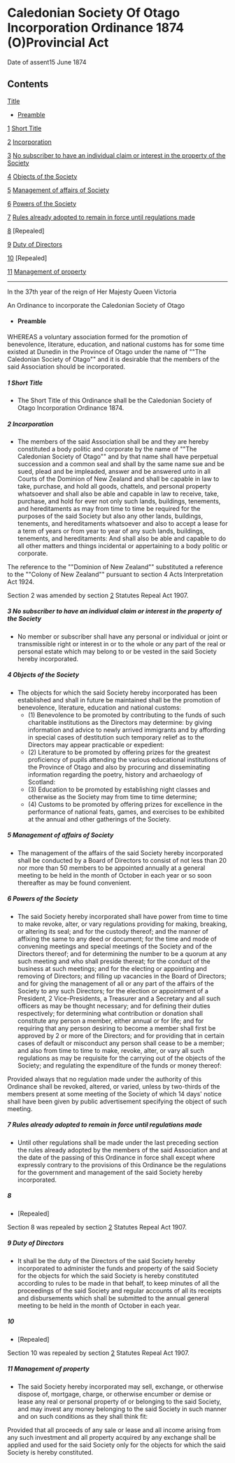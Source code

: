 # Caledonian Society Of Otago Incorporation Ordinance 1874 (O)Provincial Act

Date of assent15 June 1874

## Contents

[Title][0]

* [Preamble][1]

[1][2] [Short Title][2]

[2][3] [Incorporation][3]

[3][4] [No subscriber to have an individual claim or interest in the property of the Society][4]

[4][5] [Objects of the Society][5]

[5][6] [Management of affairs of Society][6]

[6][7] [Powers of the Society][7]

[7][8] [Rules already adopted to remain in force until regulations made][8]

[8][9] [][9] \[Repealed\]

[9][10] [Duty of Directors][10]

[10][11] [][11] \[Repealed\]

[11][12] [Management of property][12]

---

In the 37th year of the reign of Her Majesty Queen Victoria

An Ordinance to incorporate the Caledonian Society of Otago

* #### Preamble

WHEREAS a voluntary association formed for the promotion of benevolence, literature, education, and national customs has for some time existed at Dunedin in the Province of Otago under the name of ""The Caledonian Society of Otago"" and it is desirable that the members of the said Association should be incorporated.

##### 1 Short Title

* The Short Title of this Ordinance shall be the Caledonian Society of Otago Incorporation Ordinance 1874\.

##### 2 Incorporation

* The members of the said Association shall be and they are hereby constituted a body politic and corporate by the name of ""The Caledonian Society of Otago"" and by that name shall have perpetual succession and a common seal and shall by the same name sue and be sued, plead and be impleaded, answer and be answered unto in all Courts of the Dominion of New Zealand and shall be capable in law to take, purchase, and hold all goods, chattels, and personal property whatsoever and shall also be able and capable in law to receive, take, purchase, and hold for ever not only such lands, buildings, tenements, and hereditaments as may from time to time be required for the purposes of the said Society but also any other lands, buildings, tenements, and hereditaments whatsoever and also to accept a lease for a term of years or from year to year of any such lands, buildings, tenements, and hereditaments: And shall also be able and capable to do all other matters and things incidental or appertaining to a body politic or corporate.

The reference to the ""Dominion of New Zealand"" substituted a reference to the ""Colony of New Zealand"" pursuant to section 4 Acts Interpretation Act 1924\.

Section 2 was amended by section [2][13] Statutes Repeal Act 1907\.

##### 3 No subscriber to have an individual claim or interest in the property of the Society

* No member or subscriber shall have any personal or individual or joint or transmissible right or interest in or to the whole or any part of the real or personal estate which may belong to or be vested in the said Society hereby incorporated.

##### 4 Objects of the Society

* The objects for which the said Society hereby incorporated has been established and shall in future be maintained shall be the promotion of benevolence, literature, education and national customs:
  * (1) Benevolence to be promoted by contributing to the funds of such charitable institutions as the Directors may determine: by giving information and advice to newly arrived immigrants and by affording in special cases of destitution such temporary relief as to the Directors may appear practicable or expedient:
  * (2) Literature to be promoted by offering prizes for the greatest proficiency of pupils attending the various educational institutions of the Province of Otago and also by procuring and disseminating information regarding the poetry, history and archaeology of Scotland:
  * (3) Education to be promoted by establishing night classes and otherwise as the Society may from time to time determine;
  * (4) Customs to be promoted by offering prizes for excellence in the performance of national feats, games, and exercises to be exhibited at the annual and other gatherings of the Society.

##### 5 Management of affairs of Society

* The management of the affairs of the said Society hereby incorporated shall be conducted by a Board of Directors to consist of not less than 20 nor more than 50 members to be appointed annually at a general meeting to be held in the month of October in each year or so soon thereafter as may be found convenient.

##### 6 Powers of the Society

* The said Society hereby incorporated shall have power from time to time to make revoke, alter, or vary regulations providing for making, breaking, or altering its seal; and for the custody thereof; and the manner of affixing the same to any deed or document; for the time and mode of convening meetings and special meetings of the Society and of the Directors thereof; and for determining the number to be a quorum at any such meeting and who shall preside thereat; for the conduct of the business at such meetings; and for the electing or appointing and removing of Directors; and filling up vacancies in the Board of Directors; and for giving the management of all or any part of the affairs of the Society to any such Directors; for the election or appointment of a President, 2 Vice-Presidents, a Treasurer and a Secretary and all such officers as may be thought necessary; and for defining their duties respectively; for determining what contribution or donation shall constitute any person a member, either annual or for life; and for requiring that any person desiring to become a member shall first be approved by 2 or more of the Directors; and for providing that in certain cases of default or misconduct any person shall cease to be a member; and also from time to time to make, revoke, alter, or vary all such regulations as may be requisite for the carrying out of the objects of the Society; and regulating the expenditure of the funds or money thereof:

Provided always that no regulation made under the authority of this Ordinance shall be revoked, altered, or varied, unless by two-thirds of the members present at some meeting of the Society of which 14 days' notice shall have been given by public advertisement specifying the object of such meeting.

##### 7 Rules already adopted to remain in force until regulations made

* Until other regulations shall be made under the last preceding section the rules already adopted by the members of the said Association and at the date of the passing of this Ordinance in force shall except where expressly contrary to the provisions of this Ordinance be the regulations for the government and management of the said Society hereby incorporated.

##### 8

* \[Repealed\]

Section 8 was repealed by section [2][13] Statutes Repeal Act 1907\.

##### 9 Duty of Directors

* It shall be the duty of the Directors of the said Society hereby incorporated to administer the funds and property of the said Society for the objects for which the said Society is hereby constituted according to rules to be made in that behalf, to keep minutes of all the proceedings of the said Society and regular accounts of all its receipts and disbursements which shall be submitted to the annual general meeting to be held in the month of October in each year.

##### 10

* \[Repealed\]

Section 10 was repealed by section [2][13] Statutes Repeal Act 1907\.

##### 11 Management of property

* The said Society hereby incorporated may sell, exchange, or otherwise dispose of, mortgage, charge, or otherwise encumber or demise or lease any real or personal property of or belonging to the said Society, and may invest any money belonging to the said Society in such manner and on such conditions as they shall think fit:

Provided that all proceeds of any sale or lease and all income arising from any such investment and all property acquired by any exchange shall be applied and used for the said Society only for the objects for which the said Society is hereby constituted.

[0]: http://www.legislation.govt.nz/act/provincial/1874/0440/latest/whole.html#DLM127611
[1]: http://www.legislation.govt.nz/act/provincial/1874/0440/latest/whole.html#DLM127612
[2]: http://www.legislation.govt.nz/act/provincial/1874/0440/latest/whole.html#DLM127615
[3]: http://www.legislation.govt.nz/act/provincial/1874/0440/latest/whole.html#DLM127616
[4]: http://www.legislation.govt.nz/act/provincial/1874/0440/latest/whole.html#DLM127619
[5]: http://www.legislation.govt.nz/act/provincial/1874/0440/latest/whole.html#DLM127620
[6]: http://www.legislation.govt.nz/act/provincial/1874/0440/latest/whole.html#DLM127621
[7]: http://www.legislation.govt.nz/act/provincial/1874/0440/latest/whole.html#DLM127622
[8]: http://www.legislation.govt.nz/act/provincial/1874/0440/latest/whole.html#DLM127623
[9]: http://www.legislation.govt.nz/act/provincial/1874/0440/latest/whole.html#DLM127624
[10]: http://www.legislation.govt.nz/act/provincial/1874/0440/latest/whole.html#DLM127626
[11]: http://www.legislation.govt.nz/act/provincial/1874/0440/latest/whole.html#DLM127627
[12]: http://www.legislation.govt.nz/act/provincial/1874/0440/latest/whole.html#DLM127629
[13]: http://www.legislation.govt.nz/act/provincial/1874/0440/latest/link.aspx?id=DLM136296